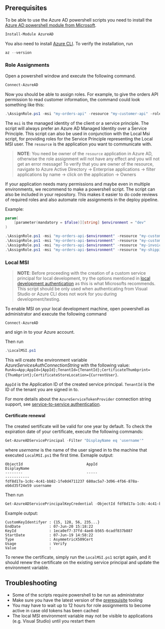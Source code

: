 ## Prerequisites

To be able to use the Azure AD powershell scripts you need to install the [Azure AD powershell module from Microsoft](https://docs.microsoft.com/en-us/powershell/module/azuread/?view=azureadps-2.0).

```powershell
Install-Module AzureAD
```

You also need to install [Azure CLI](https://docs.microsoft.com/en-us/cli/azure/install-azure-cli-windows?view=azure-cli-latest). To verify the installation, run

```powershell
az --version
```

### Role Assignments

Open a powershell window and execute the following command.

```powershell
Connect-AzureAD
```

Now you should be able to assign roles. For example, to give the orders API permission to read customer information, the command could look something like this:

```powershell
.\AssignRole.ps1 -msi "my-orders-api" -resource "my-customer-api" -role "customers.read"
```

The `msi` is the managed identity of the client or a service principle. The script will always prefer an Azure AD Managed Identity over a Service Principle. This script can also be used in conjunction with the Local Msi script, for providing roles for the Service Principle representing the Local MSI user. The `resource` is the application you want to communicate with.

> **NOTE**: You need be owner of the `resource` application in Azure AD, otherwise the role assignment will not have any effect and you will not get an error message!
> To verify that you are owner of the resource, navigate to Azure Active Directory -> Enterprise applications -> filter applications by name -> click on the application -> Owners

If your application needs many permissions and maybe even in multiple environments, we recommend to make a powershell script. The script can also be included in your repository. This makes it easier to do code reviews of required roles and also automate role assignments in the deploy pipeline.

Example:

```powershell
param(
    [parameter(mandatory = $false)][string] $environment = "dev"
)

.\AssignRole.ps1 -msi "my-orders-api-$environment" -resource "my-customer-api-$environment" -role "customer.read"
.\AssignRole.ps1 -msi "my-orders-api-$environment" -resource "my-customer-api-$environment" -role "customer.read.sensitive"
.\AssignRole.ps1 -msi "my-orders-api-$environment" -resource "my-invoice-api-$environment" -role "payment.finalize"
.\AssignRole.ps1 -msi "my-orders-api-$environment" -resource "my-shipping-api-$environment" -role "parcel.create"
```

### Local MSI
> **NOTE**: Before proceeding with the creation of a custom service principal for local development, try the options mentioned in [local development authentication](https://docs.microsoft.com/en-us/azure/key-vault/service-to-service-authentication#local-development-authentication) as this is what Microsofts recommends.
> This script should be only used when authenticating from Visual Studio or Azure CLI does not work for you during development/testing.

To enable MSI on your local development machine, open powershell as administrator and execute the following command
```powerhell
Connect-AzureAD
```
and sign in to your Azure account.

Then run
```powershell
.\LocalMSI.ps1
```

This will create the environment variable *AzureServicesAuthConnectionString* with the following value: `RunAs=App;AppId={AppId};TenantId={TenantId};CertificateThumbprint={Thumbprint};CertificateStoreLocation={CurrentUser}`.

`AppId` is the Application ID of the created service principal. `TenantId` is the ID of the tenant you are signed in to.

For more details about the `AzureServiceTokenProvider` connection string support, see [service-to-service authentication](https://docs.microsoft.com/en-us/azure/key-vault/service-to-service-authentication#connection-string-support).

#### Certificate renewal
The created sertificate will be valid for one year by default. To check the expiration date of your certificate, execute the following commands:

```powershell
Get-AzureADServicePrincipal -Filter "DisplayName eq 'username'"
```
where *username* is the name of the user signed in to the machine that executed `LocalMSI.ps1` the first time.
Exmaple output:

```
ObjectId                             AppId                                DisplayName
--------                             -----                                -----------
fdf8d17a-1c8c-4c41-bb82-1fe0d4711237 680ac5a7-3d96-4fb6-878a-eb6d35f24e59 username
```

Then run
```powershell
Get-AzureADServicePrincipalKeyCredential -ObjectId fdf8d17a-1c8c-4c41-bb82-1fe0d4711237
```
Example output:
```
CustomKeyIdentifyer : {15, 128, 56, 235...}
EndDate             : 07-Jun-20 15:18:22
KeyId               : 1eca0ef7-37fd-4ae8-b565-6cadf837b887
StartDate           : 07-Jun-19 14:58:22
Type                : AsymmetricX509Cert
Usage               : Verify
Value               :
```

To renew the certificate, simply run the `LocalMSI.ps1` script again, and it should renew the certificate on the existing service principal and update the environment variable.

## Troubleshooting
- Some of the scripts require powershell to be run as administrator
- Make sure you have the latest version of the [prerequisite](#prerequisites) tooling
- You may have to wait up to 12 hours for role assignments to become active in case old tokens has been cached
- The local MSI environment variable may not be visible to applications (e.g. Visual Studio) until you restart them
